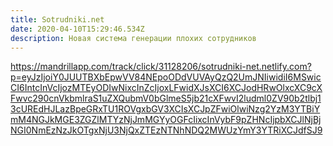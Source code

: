 ```yaml
---
title: Sotrudniki.net
date: 2020-04-10T15:29:46.534Z
description: Новая система генерации плохих сотрудников
---
```

https://mandrillapp.com/track/click/31128206/sotrudniki-net.netlify.com?p=eyJzIjoiY0JUUTBXbEpwVV84NEpoODdVUVAyQzQ2UmJNIiwidiI6MSwicCI6IntcInVcIjozMTEyODIwNixcInZcIjoxLFwidXJsXCI6XCJodHRwOlxcXC9cXFwvc290cnVkbmlraS1uZXQubmV0bGlmeS5jb21cXFwvI2ludml0ZV90b2tlbj13cUREdHJLazBpeGRxTU1ROVgxbGV3XCIsXCJpZFwiOlwiNzg2YzM3YTBiYmM4NGJkMGE3ZGZlMTYzNjJmMGYyOGFcIixcInVybF9pZHNcIjpbXCJlNjBjNGI0NmEzNzJkOTgxNjU3NjQxZTEzNTNhNDQ2MWUzYmY3YTRiXCJdfSJ9